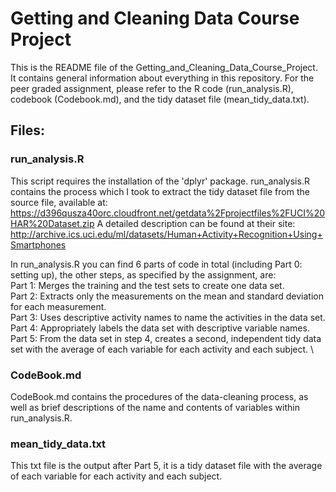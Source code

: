 # Getting and Cleaning Data Course Project
This is the README file of the Getting_and_Cleaning_Data_Course_Project. It contains general information about everything in this repository.
For the peer graded assignment, please refer to the R code (run_analysis.R), codebook (Codebook.md), and the tidy dataset file (mean_tidy_data.txt).

## Files:
### run_analysis.R
This script requires the installation of the 'dplyr' package.
run_analysis.R contains the process which I took to extract the tidy dataset file from the source file, available at: \
https://d396qusza40orc.cloudfront.net/getdata%2Fprojectfiles%2FUCI%20HAR%20Dataset.zip
A detailed description can be found at their site: \
http://archive.ics.uci.edu/ml/datasets/Human+Activity+Recognition+Using+Smartphones

In run_analysis.R you can find 6 parts of code in total (including Part 0: setting up), the other steps, as specified by the assignment, are: \
Part 1: Merges the training and the test sets to create one data set. \
Part 2: Extracts only the measurements on the mean and standard deviation for each measurement. \
Part 3: Uses descriptive activity names to name the activities in the data set. \
Part 4: Appropriately labels the data set with descriptive variable names. \
Part 5: From the data set in step 4, creates a second, independent tidy data set with the average of each variable for each activity and each subject. \

### CodeBook.md
CodeBook.md contains the procedures of the data-cleaning process, as well as brief descriptions of the name and contents of variables within run_analysis.R.

### mean_tidy_data.txt
This txt file is the output after Part 5, it is a tidy dataset file with the average of each variable for each activity and each subject.
